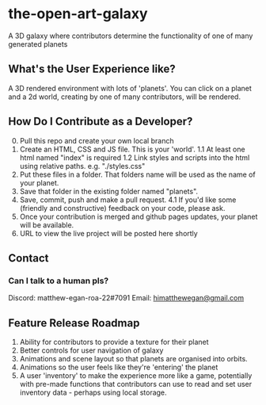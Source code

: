 # the-open-art-galaxy
A 3D galaxy where contributors determine the functionality of one of many generated planets

## What's the User Experience like?
A 3D rendered environment with lots of 'planets'. You can click on a planet and a 2d world, creating by one of many contributors, will be rendered.

## How Do I Contribute as a Developer?
0. Pull this repo and create your own local branch
1. Create an HTML, CSS and JS file. This is your 'world'.
  1.1 At least one html named "index" is required
  1.2 Link styles and scripts into the html using relative paths. e.g. "./styles.css"
2. Put these files in a folder. That folders name will be used as the name of your planet.
3. Save that folder in the existing folder named "planets".
4. Save, commit, push and make a pull request.
  4.1 If you'd like some (friendly and constructive) feedback on your code, please ask.
5. Once your contribution is merged and github pages updates, your planet will be available.
6. URL to view the live project will be posted here shortly

## Contact
### Can I talk to a human pls?
Discord: matthew-egan-roa-22#7091
Email: himatthewegan@gmail.com

## Feature Release Roadmap
1. Ability for contributors to provide a texture for their planet
2. Better controls for user navigation of galaxy
3. Animations and scene layout so that planets are organised into orbits.
4. Animations so the user feels like they're 'entering' the planet
5. A user 'inventory' to make the experience more like a game, potentially with pre-made functions that contributors can use to read and set user inventory data - perhaps using local storage.

